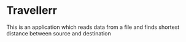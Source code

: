 # Travellerr
This is an application which reads data from a file and finds shortest distance between source and destination
